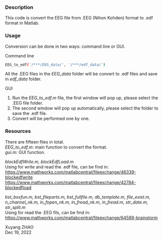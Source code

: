 ### Description  
This code is convert the EEG file from .EEG (Nihon Kohden) format to .edf format in Matlab.  



### Usage  
Conversion can be done in two ways: command line or GUI.  

Command line  
```bash
EEG_to_edf('/***/EEG_data/', '/***/edf_data/')  
```
All the .EEG files in the _EEG_data_ folder will be convert to .edf files and save in _edf_data_ folder.  

GUI  
1. Run the _EEG_to_edf.m_ file, the first window will pop up, please select the .EEG file folder.  
2. The second window will pop up automatically, please select the folder to save the .edf file.  
3. Convert will be performed one by one.  



### Resources  
There are fifteen files in total.  
_EEG_to_edf.m_: main function to convert the format.  
_gui.m_: GUI function.  

_blockEdfWrite.m, blockEdfLoad.m_  
Using for write and read the .edf file, can be find in:  
https://www.mathworks.com/matlabcentral/fileexchange/46339-blockedfwrite  
https://www.mathworks.com/matlabcentral/fileexchange/42784-blockedfload  

_bst_bsxfun.m, bst_fileparts.m, bst_fullfile.m, db_template.m, file_exist.m,  
n_channel_nk.m, in_fopen_nk.m, in_fread_nk.m, in_fread.m, str_date.m, str_split.m_  
Using for read the .EEG fils, can be find in:  
https://www.mathworks.com/matlabcentral/fileexchange/64589-brainstorm



Xuyang ZHAO  
Dec 19, 2022  
